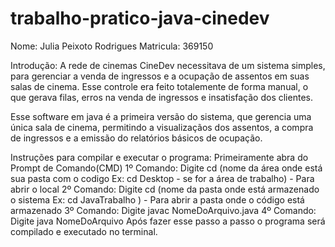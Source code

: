 # trabalho-pratico-java-cinedev

Nome: Julia Peixoto Rodrigues 
Matricula: 369150

Introdução: 
A rede de cinemas CineDev necessitava de um sistema simples, para gerenciar a venda de ingressos e a ocupação de assentos em suas salas de cinema. Esse controle era feito totalemente de forma manual, o que gerava filas, erros na venda de ingressos e insatisfação dos clientes.

Esse software em java é a primeira versão do sistema, que gerencia uma única sala de cinema, permitindo a visualizaçãos dos assentos, a compra de ingressos e a emissão do relatórios básicos de ocupação. 

Instruções para compilar e executar o programa:
Primeiramente abra do Prompt de Comando(CMD)
1º Comando: Digite cd (nome da área onde está sua pasta com o codigo Ex: cd Desktop - se for a área de trabalho) - Para abrir o local 
2º Comando: Digite cd (nome da pasta onde está armazenado o sistema Ex: cd JavaTrabalho ) - Para abrir a pasta onde o código está armazenado 
3º Comando: Digite javac NomeDoArquivo.java
4º Comando: Digite java NomeDoArquivo
Após fazer esse passo a passo o programa será compilado e executado no terminal. 
